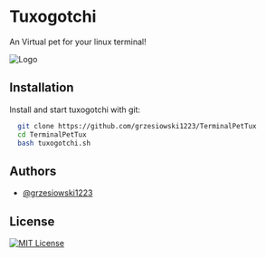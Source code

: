
# Tuxogotchi

An Virtual pet for your linux terminal!


![Logo]([https://dev-to-uploads.s3.amazonaws.com/uploads/articles/th5xamgrr6se0x5ro4g6.png](https://ibb.co/qMXKdQKR))


## Installation

Install and start tuxogotchi with git:

```bash
  git clone https://github.com/grzesiowski1223/TerminalPetTux
  cd TerminalPetTux
  bash tuxogotchi.sh
```
    
## Authors

- [@grzesiowski1223](https://github.com/grzesiowski1223)



## License

[![MIT License](https://img.shields.io/badge/License-MIT-green.svg)](https://choosealicense.com/licenses/mit/)
